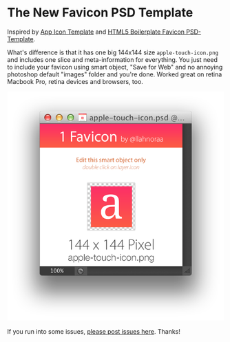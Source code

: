 # The New Favicon PSD Template

Inspired by [App Icon Template](http://appicontemplate.com/ios7) and [HTML5 Boilerplate Favicon PSD-Template](http://drublic.de/blog/html5-boilerplate-favicons-psd-template/).

What's difference is that it has one big 144x144 size `apple-touch-icon.png` and includes one slice and meta-information for everything. You just need to include your favicon using smart object, "Save for Web" and no annoying photoshop default "images" folder and you're done. Worked great on retina Macbook Pro, retina devices and browsers, too.

![image](https://raw.githubusercontent.com/llahnoraa/favicon/master/favicon.png)

If you run into some issues, [please post issues here](https://github.com/llahnoraa/favicon/issues). Thanks!